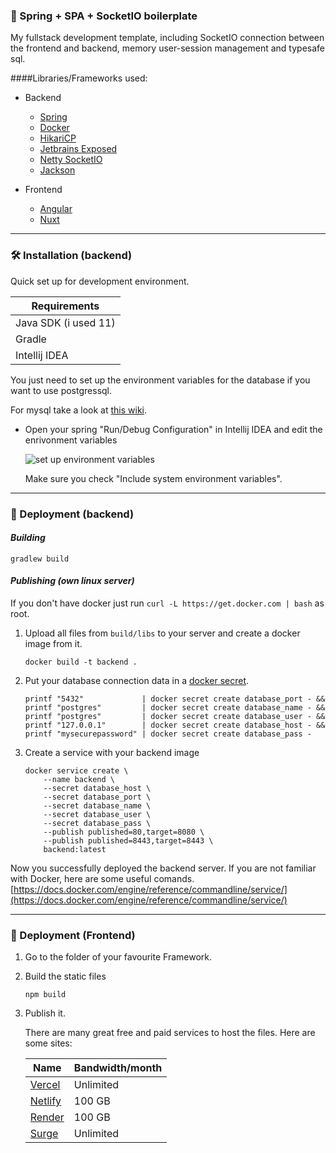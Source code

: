### 🌿 Spring + SPA + SocketIO boilerplate

My fullstack development template, including SocketIO connection between the frontend and backend, memory
user-session management and typesafe sql.

####Libraries/Frameworks used:

- Backend
    - [Spring](https://spring.io)
    - [Docker](https://www.docker.com)
    - [HikariCP](https://github.com/brettwooldridge/HikariCP)
    - [Jetbrains Exposed](https://github.com/JetBrains/Exposed)
    - [Netty SocketIO](https://github.com/mrniko/netty-socketio)
    - [Jackson](https://github.com/FasterXML/jackson)

- Frontend
    - [Angular](https://angular.io)
    - [Nuxt](https://nuxtjs.org)

---

### 🛠 Installation (backend)

Quick set up for development environment.

Requirements |
------------ |
Java SDK (i used 11) |
Gradle |
Intellij IDEA |

You just need to set up the environment variables for the database if you want to use postgressql.

For mysql take a look at [this wiki](https://github.com/JetBrains/Exposed/wiki/DataBase-and-DataSource).

- Open your spring "Run/Debug Configuration" in Intellij IDEA and edit the enrivonment variables

    ![set up environment variables](https://i.imgur.com/yJxnYpZ.png)
    
    Make sure you check "Include system environment variables".

---

### 🚅 Deployment (backend)

#### *Building*
    gradlew build

#### *Publishing (own linux server)*
If you don't have docker just run ``curl -L https://get.docker.com | bash`` as root.

1. Upload all files from `build/libs` to your server and create a docker image from it.
    ```shell script
   docker build -t backend .
    ```

2. Put your database connection data in a [docker secret](https://docs.docker.com/engine/swarm/secrets/).
    ```shell script
   printf "5432"             | docker secret create database_port - &&
   printf "postgres"         | docker secret create database_name - &&
   printf "postgres"         | docker secret create database_user - &&
   printf "127.0.0.1"        | docker secret create database_host - &&
   printf "mysecurepassword" | docker secret create database_pass -
    ```

3. Create a service with your backend image
    ```shell script
   docker service create \
        --name backend \
        --secret database_host \
        --secret database_port \
        --secret database_name \
        --secret database_user \
        --secret database_pass \
        --publish published=80,target=8080 \
        --publish published=8443,target=8443 \
        backend:latest
    ```

Now you successfully deployed the backend server. If you are not familiar with Docker, here are some useful comands. [https://docs.docker.com/engine/reference/commandline/service/](https://docs.docker.com/engine/reference/commandline/service/)

---

### 🚅 Deployment (Frontend)
1. Go to the folder of your favourite Framework.

2. Build the static files
   ```
   npm build
   ```
   
3. Publish it.

    There are many great free and paid services to host the files. Here are some sites:
    
    Name | Bandwidth/month
    ------------ | ------------
    [Vercel](https://vercel.com/) | Unlimited
    [Netlify](https://www.netlify.com/) | 100 GB
    [Render](https://render.com/) | 100 GB
    [Surge](https://surge.sh/) | Unlimited

